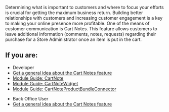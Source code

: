 Determining what is important to customers and where to focus your efforts is crucial for getting the maximum business return. Building better relationships with customers and increasing customer engagement is a key to making your online presence more profitable. One of the means of customer communication is Cart Notes. This feature allows customers to leave additional information (comments, notes, requests) regarding their purchase for a Store Administrator once an item is put in the cart.

## If you are:

<div class="mr-container">
    <div class="mr-list-container">
        <!-- col1 -->
        <div class="mr-col">
            <ul class="mr-list mr-list-green">
                <li class="mr-title">Developer</li>
                <li><a href="https://documentation.spryker.com/v4/docs/cart-notes-overview" class="mr-link">Get a general idea about the Cart Notes feature</a></li>
                <li><a href="https://documentation.spryker.com/v20/docs/cartnote-core-module" class="mr-link">Module Guide: CartNote</a></li>
                <li><a href="https://documentation.spryker.com/v20/docs/cartnotewidget-shop-module" class="mr-link">Module Guide: CartNoteWidget</a></li>
                <li><a href="https://documentation.spryker.com/v20/docs/cartnoteproductbundleconnector-core-module" class="mr-link">Module Guide: CartNoteProductBundleConnector</a></li>
            </ul>
        </div>
        <!-- col2 -->
        <div class="mr-col">
            <ul class="mr-list mr-list-blue">
                <li class="mr-title"> Back Office User</li>
                <li><a href="https://documentation.spryker.com/v4/docs/cart-notes-overview" class="mr-link">Get a general idea about the Cart Notes feature</a></li>
            </ul>
        </div>
    </div>
</div>